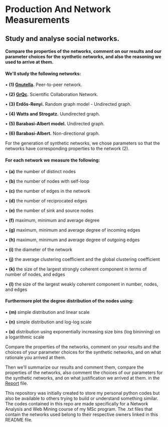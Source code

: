 # Production And Network Measurements
## **Study and analyse social networks.**

#### Compare the properties of the networks, comment on our results and our parameter choices for the synthetic networks, and also the reasoning we used to arrive at them.

#### We'll study the following networks:

  • **(1) [Gnutella](https://snap.stanford.edu/data/p2p-Gnutella05.html).** Peer-to-peer network.
  
  • **(2) [GrQc](https://snap.stanford.edu/data/ca-GrQc.html).** Scientific Collaboration Network.
  
  • **(3) Erdős-Renyi.** Random graph model - Undirected graph.
    
  • **(4) Watts and Strogatz.** Uundirected graph.
      
  • **(5) Barabasi-Albert model.** Undirected graph.
        
  • **(6) Barabasi-Albert.** Non-directional graph.

For the generation of synthetic networks, we chose parameters so that the networks have corresponding properties to the network (2).

#### For each network we measure the following:

  • **(a)** the number of distinct nodes
  
  • **(b)** the number of nodes with self-loop
  
  • **(c)** the number of edges in the network
  
  • **(d)** the number of reciprocated edges
  
  • **(e)** the number of sink and source nodes
  
  • **(f)** maximum, minimum and average degree
  
  • **(g)** maximum, minimum and average degree of incoming edges
  
  • **(h)** maximum, minimum and average degree of outgoing edges
  
  • **(i)** the diameter of the network
  
  • **(j)** the average clustering coefficient and the global clustering coefficient
  
  • **(k)** the size of the largest strongly coherent component in terms of number of nodes, and edges
  
  • **(l)** the size of the largest weakly coherent component in number, nodes, and edges

#### Furthermore plot the degree distribution of the nodes using:

  • **(m)** simple distribution and linear scale
  
  • **(n)** simple distribution and log-log scale
  
  • **(o)** distribution using exponentially increasing size bins (log bininning) on a logarithmic scale
 
Compare the properties of the networks, comment on your results and the choices of
your parameter choices for the synthetic networks, and on what rationale you arrived at them.


Then we'll summarize our results and comment them, compare the properties of the networks, also comment the choices of our parameters for the synthetic networks, and on what justification we arrived at them. in the [Report](https://github.com/christakakis/network_analysis/blob/main/productionAndNetworkMeasurements/Production%20and%20Network%20Measurements%20Report.pdf) file.

This repository was initially created to store my personal python codes but also be available to others trying to build or understand something similar.
The codes contained in this repo are made specifically for a Network Analysis and Web Mining course of my MSc program.
The .txt files that contain the networks used belong to their respective owners linked in this README file. 
